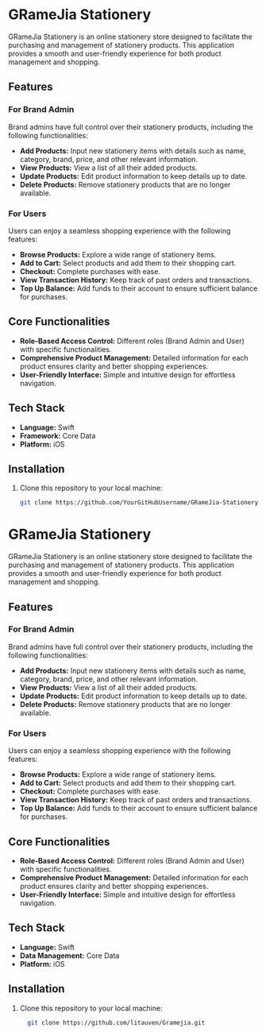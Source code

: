 # GRameJia Stationery  

GRameJia Stationery is an online stationery store designed to facilitate the purchasing and management of stationery products. This application provides a smooth and user-friendly experience for both product management and shopping.  

## Features  

### For Brand Admin  
Brand admins have full control over their stationery products, including the following functionalities:  
- **Add Products:** Input new stationery items with details such as name, category, brand, price, and other relevant information.  
- **View Products:** View a list of all their added products.  
- **Update Products:** Edit product information to keep details up to date.  
- **Delete Products:** Remove stationery products that are no longer available.  

### For Users  
Users can enjoy a seamless shopping experience with the following features:  
- **Browse Products:** Explore a wide range of stationery items.  
- **Add to Cart:** Select products and add them to their shopping cart.  
- **Checkout:** Complete purchases with ease.  
- **View Transaction History:** Keep track of past orders and transactions.  
- **Top Up Balance:** Add funds to their account to ensure sufficient balance for purchases.  

## Core Functionalities  
- **Role-Based Access Control:** Different roles (Brand Admin and User) with specific functionalities.  
- **Comprehensive Product Management:** Detailed information for each product ensures clarity and better shopping experiences.  
- **User-Friendly Interface:** Simple and intuitive design for effortless navigation.  

## Tech Stack  
- **Language:** Swift  
- **Framework:** Core Data  
- **Platform:** iOS  

## Installation  
1. Clone this repository to your local machine:  
   ```bash  
   git clone https://github.com/YourGitHubUsername/GRameJia-Stationery.git  
# GRameJia Stationery  

GRameJia Stationery is an online stationery store designed to facilitate the purchasing and management of stationery products. This application provides a smooth and user-friendly experience for both product management and shopping.  

## Features  

### For Brand Admin  
Brand admins have full control over their stationery products, including the following functionalities:  
- **Add Products:** Input new stationery items with details such as name, category, brand, price, and other relevant information.  
- **View Products:** View a list of all their added products.  
- **Update Products:** Edit product information to keep details up to date.  
- **Delete Products:** Remove stationery products that are no longer available.  

### For Users  
Users can enjoy a seamless shopping experience with the following features:  
- **Browse Products:** Explore a wide range of stationery items.  
- **Add to Cart:** Select products and add them to their shopping cart.  
- **Checkout:** Complete purchases with ease.  
- **View Transaction History:** Keep track of past orders and transactions.  
- **Top Up Balance:** Add funds to their account to ensure sufficient balance for purchases.  

## Core Functionalities  
- **Role-Based Access Control:** Different roles (Brand Admin and User) with specific functionalities.  
- **Comprehensive Product Management:** Detailed information for each product ensures clarity and better shopping experiences.  
- **User-Friendly Interface:** Simple and intuitive design for effortless navigation.  

## Tech Stack  
- **Language:** Swift  
- **Data Management:** Core Data  
- **Platform:** iOS  

## Installation  
1. Clone this repository to your local machine:  
   ```bash  
     git clone https://github.com/litauven/Gramejia.git  
